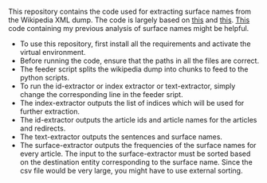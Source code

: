 This repository contains the code used for extracting surface names from the Wikipedia XML dump. The code is largely based on [this](https://github.com/jeffheaton/article-code/blob/master/python/wikipedia/wiki-basic-stream.py) and [this](https://github.com/CyberZHG/wiki-dump-reader). [This](https://github.com/indweller/surfacenames) code containing my previous analysis of surface names might be helpful.

* To use this repository, first install all the requirements and activate the virtual environment.
* Before running the code, ensure that the paths in all the files are correct.
* The feeder script splits the wikipedia dump into chunks to feed to the python scripts.
* To run the id-extractor or index extractor or text-extractor, simply change the corresponding line in the feeder sript.
* The index-extractor outputs the list of indices which will be used for further extraction.
* The id-extractor outputs the article ids and article names for the articles and redirects.
* The text-extractor outputs the sentences and surface names.
* The surface-extractor outputs the frequencies of the surface names for every article. The input to the surface-extractor must be sorted based on the destination entity corresponding to the surface name. Since the csv file would be very large, you might have to use external sorting.
